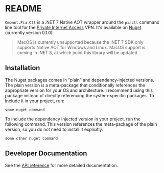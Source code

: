 # README

`Cmpnnt.Pia.Ctl` is a .NET 7 Native AOT wrapper around the `piactl` command line tool for the
[Private Internet Access](https://privateinternetaccess.com) VPN. It's available on [Nuget](https://nuget.org/profiles/cmpnnt)
(currently version 0.1.0).

> MacOS is currently unsupported because the .NET 7 SDK only supports Native AOT for Windows and Linux. MacOS support is
> coming in .NET 8, at which point this library will be updated.

## Installation

The Nuget packages comes in "plain" and dependency-injected versions. The plain version is a meta-package that conditionally
references the appropriate version for your OS and architecture. I recommend using this package instead of directly referencing
the system-specific packages. To include it in your project, run:

`some nuget command`

To include the dependency injected version in your project, run the following command. This version references the
meta-package of the plain version, so you do not need to install it explicitly.

`some other nuget command`

## Developer Documentation

See the [API reference](#) for more detailed documentation.